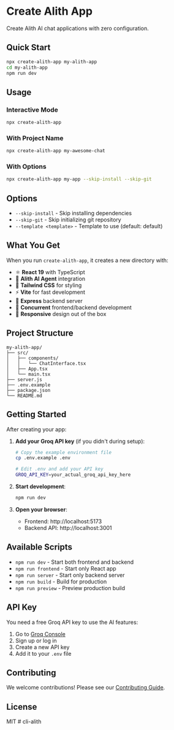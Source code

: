 # Create Alith App

Create Alith AI chat applications with zero configuration.

## Quick Start

```bash
npx create-alith-app my-alith-app
cd my-alith-app
npm run dev
```

## Usage

### Interactive Mode

```bash
npx create-alith-app
```

### With Project Name

```bash
npx create-alith-app my-awesome-chat
```

### With Options

```bash
npx create-alith-app my-app --skip-install --skip-git
```

## Options

- `--skip-install` - Skip installing dependencies
- `--skip-git` - Skip initializing git repository
- `--template <template>` - Template to use (default: default)

## What You Get

When you run `create-alith-app`, it creates a new directory with:

- ⚛️ **React 19** with TypeScript
- 🤖 **Alith AI Agent** integration
- 🎨 **Tailwind CSS** for styling
- ⚡ **Vite** for fast development
- 🔧 **Express** backend server
- 🚀 **Concurrent** frontend/backend development
- 📱 **Responsive** design out of the box

## Project Structure

```
my-alith-app/
├── src/
│   ├── components/
│   │   └── ChatInterface.tsx
│   ├── App.tsx
│   └── main.tsx
├── server.js
├── .env.example
├── package.json
└── README.md
```

## Getting Started

After creating your app:

1. **Add your Groq API key** (if you didn't during setup):

   ```bash
   # Copy the example environment file
   cp .env.example .env

   # Edit .env and add your API key
   GROQ_API_KEY=your_actual_groq_api_key_here
   ```

2. **Start development**:

   ```bash
   npm run dev
   ```

3. **Open your browser**:
   - Frontend: http://localhost:5173
   - Backend API: http://localhost:3001

## Available Scripts

- `npm run dev` - Start both frontend and backend
- `npm run frontend` - Start only React app
- `npm run server` - Start only backend server
- `npm run build` - Build for production
- `npm run preview` - Preview production build

## API Key

You need a free Groq API key to use the AI features:

1. Go to [Groq Console](https://console.groq.com/keys)
2. Sign up or log in
3. Create a new API key
4. Add it to your `.env` file

## Contributing

We welcome contributions! Please see our [Contributing Guide](https://github.com/krnkiran22/alith/blob/main/CONTRIBUTING.md).

## License

MIT
#   c l i - a l i t h  
 